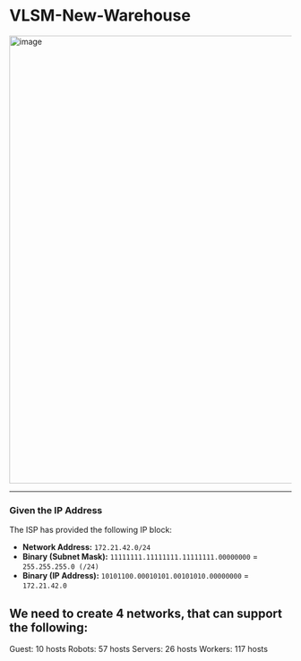 # VLSM-New-Warehouse

<img width="800" alt="image" src="https://github.com/user-attachments/assets/e7d880d1-99cb-43ca-a11c-1bb5f0fac2cf">

------

### Given the IP Address
The ISP has provided the following IP block:

- **Network Address:** `172.21.42.0/24`
- **Binary (Subnet Mask):** `11111111.11111111.11111111.00000000` = `255.255.255.0 (/24)`
- **Binary (IP Address):** `10101100.00010101.00101010.00000000` = `172.21.42.0`

## We need to create **4 networks**, that can support the following: 
Guest: 10 hosts
Robots: 57 hosts
Servers: 26 hosts
Workers: 117 hosts 

